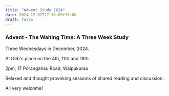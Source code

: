 ```yaml
---
title: "Advent Study 2024"
date: 2024-12-02T17:16:09+13:00
draft: false
---
```


### Advent - The Waiting Time: A Three Week Study

Three Wednesdays in December, 2024.

At Deb's place on the 4th, 11th and 18th.

2pm, 17 Porangahau Road, Waipukurau.

Relaxed and thought provoking sessions of shared reading and discussion.

All very welcome!